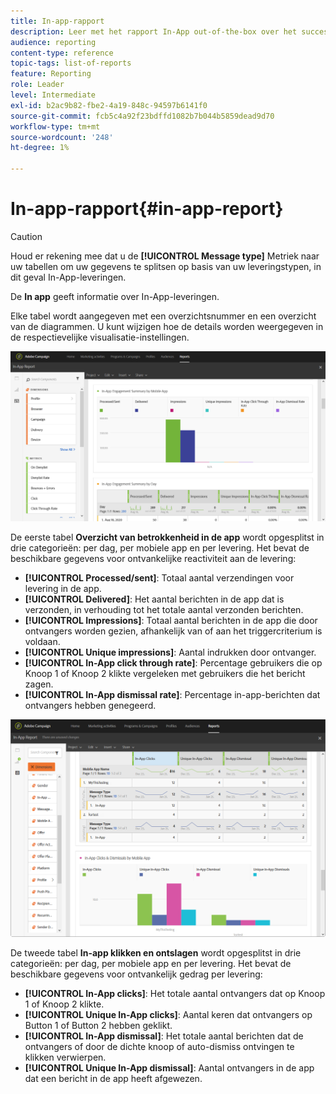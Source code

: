 ```yaml
---
title: In-app-rapport
description: Leer met het rapport In-App out-of-the-box over het succes van uw In-App-berichten.
audience: reporting
content-type: reference
topic-tags: list-of-reports
feature: Reporting
role: Leader
level: Intermediate
exl-id: b2ac9b82-fbe2-4a19-848c-94597b6141f0
source-git-commit: fcb5c4a92f23bdffd1082b7b044b5859dead9d70
workflow-type: tm+mt
source-wordcount: '248'
ht-degree: 1%

---
```


# In-app-rapport{#in-app-report}

>[!CAUTION]
>
>Houd er rekening mee dat u de **[!UICONTROL Message type]** Metriek naar uw tabellen om uw gegevens te splitsen op basis van uw leveringstypen, in dit geval In-App-leveringen.

De **In app** geeft informatie over In-App-leveringen.

Elke tabel wordt aangegeven met een overzichtsnummer en een overzicht van de diagrammen. U kunt wijzigen hoe de details worden weergegeven in de respectievelijke visualisatie-instellingen.

![](assets/inapp_report.png)

De eerste tabel **Overzicht van betrokkenheid in de app** wordt opgesplitst in drie categorieën: per dag, per mobiele app en per levering. Het bevat de beschikbare gegevens voor ontvankelijke reactiviteit aan de levering:

* **[!UICONTROL Processed/sent]**: Totaal aantal verzendingen voor levering in de app.
* **[!UICONTROL Delivered]**: Het aantal berichten in de app dat is verzonden, in verhouding tot het totale aantal verzonden berichten.
* **[!UICONTROL Impressions]**: Totaal aantal berichten in de app die door ontvangers worden gezien, afhankelijk van of aan het triggercriterium is voldaan.
* **[!UICONTROL Unique impressions]**: Aantal indrukken door ontvanger.
* **[!UICONTROL In-App click through rate]**: Percentage gebruikers die op Knoop 1 of Knoop 2 klikte vergeleken met gebruikers die het bericht zagen.
* **[!UICONTROL In-App dismissal rate]**: Percentage in-app-berichten dat ontvangers hebben genegeerd.

![](assets/inapp_report_1.png)

De tweede tabel **In-app klikken en ontslagen** wordt opgesplitst in drie categorieën: per dag, per mobiele app en per levering. Het bevat de beschikbare gegevens voor ontvankelijk gedrag per levering:

* **[!UICONTROL In-App clicks]**: Het totale aantal ontvangers dat op Knoop 1 of Knoop 2 klikte.
* **[!UICONTROL Unique In-App clicks]**: Aantal keren dat ontvangers op Button 1 of Button 2 hebben geklikt.
* **[!UICONTROL In-App dismissal]**: Het totale aantal berichten dat de ontvangers of door de dichte knoop of auto-dismiss ontvingen te klikken verwierpen.
* **[!UICONTROL Unique In-App dismissal]**: Aantal ontvangers in de app dat een bericht in de app heeft afgewezen.
